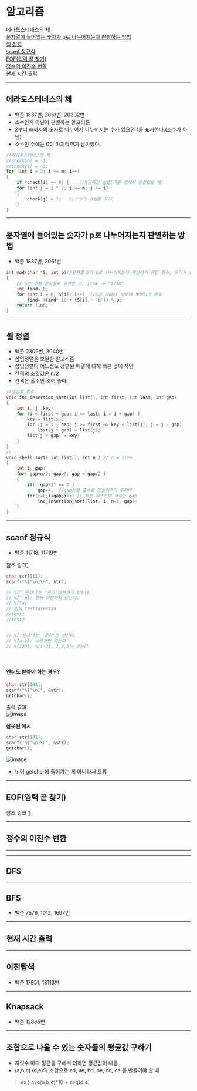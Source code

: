 #  알고리즘  

[에라토스테네스의 체](#에라토스테네스의-체)  
[문자열에 들어있는 숫자가 p로 나누어지는지 판별하는 방법](#문자열에-들어있는-숫자가-p로-나누어지는지-판별하는-방법)  
[셸 정렬](#셸-정렬)  
[scanf 정규식](#scanf-정규식)  
[EOF(입력 끝 찾기)](#eof입력-끝-찾기)  
[정수의 이진수 변환](#정수의-이진수-변환)  
[현재 시간 출력](#현재-시간-출력)  

---

## 에라토스테네스의 체
- 백준 1837번, 2061번, 20302번  
- 소수인지 아닌지 판별하는 알고리즘
- 2부터 m까지의 숫자로 나누어서 나누어지는 수가 있으면 1을 표시한다.(소수가 아님)
- 소수인 수에는 0이 마지막까지 남아있다.

```C
//에라토스테네스의 체
//check[0] = -1;
//check[1] = -1;
for (int i = 2; i <= m; i++)
{
	if (check[i] == 0) {	//0일때만 실행(다른 것에서 안걸렸을 때)
	for (int j = i * 2; j <= m; j += i)
	{
		check[j] = 1;	//소수가 아님을 표시
	}
}
  ```
---
## 문자열에 들어있는 숫자가 p로 나누어지는지 판별하는 방법
- 백준 1837번, 2061번
```C
int mod(char *S, int p)//문자열 S가 p로 나누어지는지 확인하기 위한 함수, 우리가 큰 수 나눗셈 할때 하는 방식과 같음.
{
	// S는 수를 문자열로 표현한 것, 1234 -> "1234"
	int find= 0;
	for (int i = 0; S[i]; i++)	//S의 index 범위에 벗어나면 종료
		find= (find* 10 + (S[i] - '0')) % p;
	return find;
}
```
---
## 셸 정렬
- 백준 2309번, 3040번
- 삽입정렬을 보완한 알고리즘
- 삽입정렬이 어느정도 정렬된 배열에 대해 빠른 것에 착안
- 간격의 초깃값은 n/2
- 간격은 홀수인 것이 좋다.
```C
//셸정렬 함수
void inc_insertion_sort(int list[], int first, int last, int gap)
{
	int i, j, key;
	for (i = first + gap; i <= last; i = i + gap) {
		key = list[i];
		for (j = i - gap; j >= first && key < list[j]; j = j - gap)
			list[j + gap] = list[j];
		list[j + gap] = key;
	}
}
//
void shell_sort( int list[], int n ) // n = size
{
	int i, gap;
	for( gap=n/2; gap>0; gap = gap/2 )
	{
		if( (gap%2) == 0 )
			gap++;	//gap는를 홀수로 만들어주기 위하여
		for(i=0;i<gap;i++) // 부분 리스트의 개수는 gap
			inc_insertion_sort(list, i, n-1, gap);
	}
}
```
---
## scanf 정규식
- 백준 [11718](https://github.com/minji-o-j/C/blob/master/BaekJoon/11718/11718_%EA%B7%B8%EB%8C%80%EB%A1%9C%20%EC%B6%9C%EB%A0%A5%ED%95%98%EA%B8%B0.cpp), [11719](https://github.com/minji-o-j/C/blob/master/BaekJoon/11719/11719_%EA%B7%B8%EB%8C%80%EB%A1%9C%20%EC%B6%9C%EB%A0%A5%ED%95%98%EA%B8%B0%202.cpp)번

참조 링크[1](https://m.blog.naver.com/PostView.nhn?blogId=chhh92&logNo=70189102097&proxyReferer=http%3A%2F%2Fwww.google.com%2Furl%3Fsa%3Dt%26rct%3Dj%26q%3D%26esrc%3Ds%26source%3Dweb%26cd%3D1%26ved%3D2ahUKEwjTxqz3v6HoAhXaMd4KHQPtBbcQFjAAegQIBRAB%26url%3Dhttp%253A%252F%252Fm.blog.naver.com%252Fchhh92%252F70189102097%26usg%3DAOvVaw0dtE-h047yk3CKMbNE-2zc)  
```C
char str[111];
scanf("%[^\n]\n", str);

// %[^'문자']는 '문자'이전까지 받는다.
// %[^\n]: 엔터 이전까지 받는다.
// %[^a]
// 입력 test1atest2a
//test1
//test2


// %['문자']는 '문자'만 받는다.
// %[a-z]: 소문자만 받는다
// %[123], %[1-3]: 1,2,3만 받는다.

```
<br>

#### 엔터도 받아야 하는 경우?


```C
char str[101];
scanf("%[^\n]", &str);
getchar();
```  
출력 결과  
![image](https://user-images.githubusercontent.com/45448731/76843735-8df4fe00-687f-11ea-99bc-ae896c8c5f88.png)

__잘못된 예시__
```C
char str[101];
scanf("%[^\n]\n", &str);
getchar();
```
![image](https://user-images.githubusercontent.com/45448731/76844185-491d9700-6880-11ea-92d7-7fc2abf8dacc.png)  
- \n이 getchar에 들어가는 게 아니라서 오류

---
## EOF(입력 끝 찾기)
참조 링크 [1](https://m.blog.naver.com/PostView.nhn?blogId=tipsware&logNo=221315155895&proxyReferer=http%3A%2F%2Fwww.google.com%2Furl%3Fsa%3Dt%26rct%3Dj%26q%3D%26esrc%3Ds%26source%3Dweb%26cd%3D1%26ved%3D2ahUKEwju8omru6HoAhXXPXAKHeY9An0QFjAAegQIBxAB%26url%3Dhttp%253A%252F%252Fm.blog.naver.com%252Ftipsware%252F221315155895%26usg%3DAOvVaw1y3Yp28tEEyZUuvQjCdcFf)

---
## 정수의 이진수 변환
---
---
## DFS
---
## BFS
- 백준 7576, 1012, 1697번

---
## 현재 시간 출력
---
## 이진탐색
- 백준 17951, 18113번

---
## Knapsack
- 백준 12865번

---
## 조합으로 나올 수 있는 숫자들의 평균값 구하기
- 자릿수 마다 평균을 구해서 더하면 평균값이 나옴
- (a,b,c) (d,e)의 조합으로 ad, ae, bd, be, cd, ce 를 만들어야 할 때  
> ex ) avg(a,b,c)*10 + avg(d,e)

